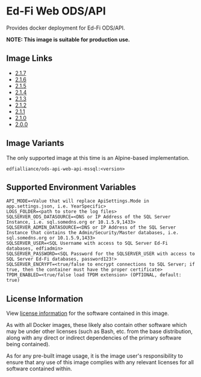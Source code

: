 # Ed-Fi Web ODS/API
Provides docker deployment for Ed-Fi ODS/API.

**NOTE: This image is suitable for production use.**

## Image Links
- [2.1.7](https://github.com/Ed-Fi-Alliance-OSS/Ed-Fi-ODS-Docker/blob/v2.1.7/Web-Ods-Api/Alpine/mssql/Dockerfile)
- [2.1.6](https://github.com/Ed-Fi-Alliance-OSS/Ed-Fi-ODS-Docker/blob/v2.1.6/Web-Ods-Api/Alpine/mssql/Dockerfile)
- [2.1.5](https://github.com/Ed-Fi-Alliance-OSS/Ed-Fi-ODS-Docker/blob/v2.1.5/Web-Ods-Api/Alpine/mssql/Dockerfile)
- [2.1.4](https://github.com/Ed-Fi-Alliance-OSS/Ed-Fi-ODS-Docker/blob/v2.1.4/Web-Ods-Api/Alpine/mssql/Dockerfile)
- [2.1.3](https://github.com/Ed-Fi-Alliance-OSS/Ed-Fi-ODS-Docker/blob/v2.1.3/Web-Ods-Api/Alpine/mssql/Dockerfile)
- [2.1.2](https://github.com/Ed-Fi-Alliance-OSS/Ed-Fi-ODS-Docker/blob/v2.1.2/Web-Ods-Api/Alpine/mssql/Dockerfile)
- [2.1.1](https://github.com/Ed-Fi-Alliance-OSS/Ed-Fi-ODS-Docker/blob/v2.1.1/Web-Ods-Api/Alpine/mssql/Dockerfile)
- [2.1.0](https://github.com/Ed-Fi-Alliance-OSS/Ed-Fi-ODS-Docker/blob/v2.1.0/Web-Ods-Api/Alpine/mssql/Dockerfile)
- [2.0.0](https://github.com/Ed-Fi-Alliance-OSS/Ed-Fi-ODS-Docker/blob/v2.0.0/Web-Ods-Api/Alpine/mssql/Dockerfile)

## Image Variants
The only supported image at this time is an Alpine-based implementation.

`edfialliance/ods-api-web-api-mssql:<version>`

## Supported Environment Variables
```
API_MODE=<Value that will replace ApiSettings.Mode in app.settings.json, i.e. YearSpecific>
LOGS_FOLDER=<path to store the log files>
SQLSERVER_ODS_DATASOURCE=<DNS or IP Address of the SQL Server Instance, i.e. sql.somedns.org or 10.1.5.9,1433>
SQLSERVER_ADMIN_DATASOURCE=<DNS or IP Address of the SQL Server Instance that contains the Admin/Security/Master databases, i.e. sql.somedns.org or 10.1.5.9,1433>
SQLSERVER_USER=<SQL Username with access to SQL Server Ed-Fi databases, edfiadmin>
SQLSERVER_PASSWORD=<SQL Password for the SQLSERVER_USER with access to SQL Server Ed-Fi databases, password123!>
SQLSERVER_ENCRYPT=<true/false to encrypt connections to SQL Server; if true, then the container must have the proper certificate>
TPDM_ENABLED=<true/false load TPDM extension> (OPTIONAL, default: true)
```

## License Information
View [license information](https://github.com/Ed-Fi-Alliance-OSS/Ed-Fi-ODS-Docker/blob/main/LICENSE) for the software contained in this image.

As with all Docker images, these likely also contain other software which may be under other licenses (such as Bash, etc. from the base distribution, along with any direct or indirect dependencies of the primary software being contained).

As for any pre-built image usage, it is the image user's responsibility to ensure that any use of this image complies with any relevant licenses for all software contained within.
